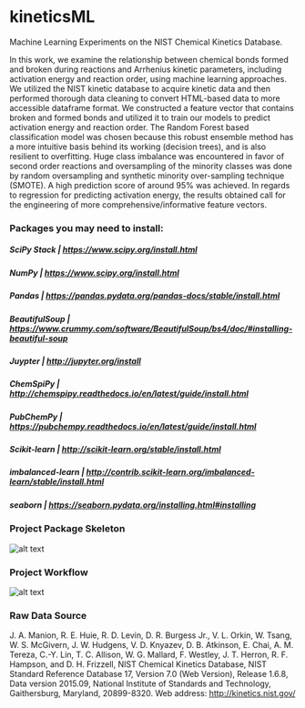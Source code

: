 # kineticsML
Machine Learning Experiments on the NIST Chemical Kinetics Database.

In this work, we examine the relationship between chemical bonds formed and broken during reactions and Arrhenius kinetic parameters, including activation energy and reaction order, using machine learning approaches. We utilized the NIST kinetic database to acquire kinetic data and then performed thorough data cleaning to convert HTML-based data to more accessible dataframe format. We constructed a feature vector that contains broken and formed bonds and utilized it to train our models to predict activation energy and reaction order. The Random Forest based classification model was chosen because this robust ensemble method has a more intuitive basis behind its working (decision trees), and is also resilient to overfitting. Huge class imbalance was encountered in favor of second order reactions and oversampling of the minority classes was done by random oversampling and synthetic minority over-sampling technique (SMOTE). A high prediction score of around 95\% was achieved. In regards to regression for predicting activation energy, the results obtained call for the engineering of more comprehensive/informative feature vectors.

### Packages you may need to install:
##### SciPy Stack | https://www.scipy.org/install.html
##### NumPy | https://www.scipy.org/install.html
##### Pandas | https://pandas.pydata.org/pandas-docs/stable/install.html
##### BeautifulSoup | https://www.crummy.com/software/BeautifulSoup/bs4/doc/#installing-beautiful-soup
##### Juypter | http://jupyter.org/install
##### ChemSpiPy | http://chemspipy.readthedocs.io/en/latest/guide/install.html
##### PubChemPy | https://pubchempy.readthedocs.io/en/latest/guide/install.html
##### Scikit-learn | http://scikit-learn.org/stable/install.html
##### imbalanced-learn | http://contrib.scikit-learn.org/imbalanced-learn/stable/install.html
##### seaborn | https://seaborn.pydata.org/installing.html#installing

### Project Package Skeleton
![alt text](https://github.gatech.edu/mgoyal35/kineticsML/blob/master/Report/PackageSkeleton.png)

### Project Workflow
![alt text](https://github.gatech.edu/mgoyal35/kineticsML/blob/master/Report/FlowChart.png)

### Raw Data Source
J. A. Manion, R. E. Huie, R. D. Levin, D. R. Burgess Jr., V. L. Orkin, W. Tsang, W. S. McGivern, J. W. Hudgens, V. D. Knyazev, D. B. Atkinson, E. Chai, A. M. Tereza, C.-Y. Lin, T. C. Allison, W. G. Mallard, F. Westley, J. T. Herron, R. F. Hampson, and D. H. Frizzell, NIST Chemical Kinetics Database, NIST Standard Reference Database 17, Version 7.0 (Web Version), Release 1.6.8, Data version 2015.09, National Institute of Standards and Technology, Gaithersburg, Maryland, 20899-8320.  Web address:  http://kinetics.nist.gov/
